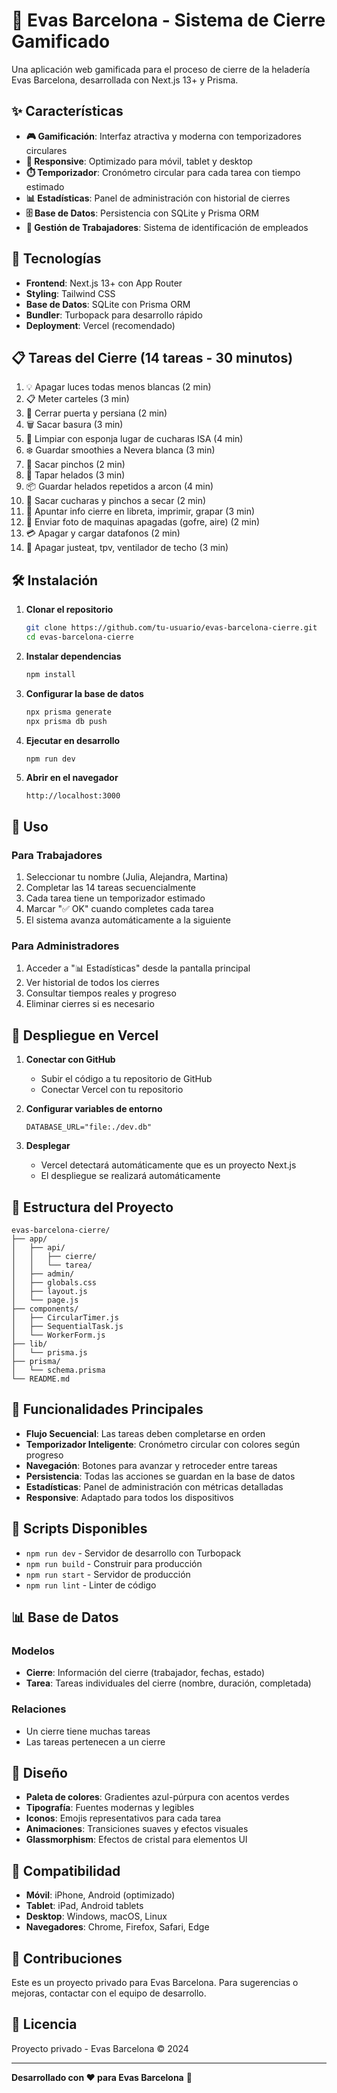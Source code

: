 # 🍦 Evas Barcelona - Sistema de Cierre Gamificado

Una aplicación web gamificada para el proceso de cierre de la heladería Evas Barcelona, desarrollada con Next.js 13+ y Prisma.

## ✨ Características

- **🎮 Gamificación**: Interfaz atractiva y moderna con temporizadores circulares
- **📱 Responsive**: Optimizado para móvil, tablet y desktop
- **⏱️ Temporizador**: Cronómetro circular para cada tarea con tiempo estimado
- **📊 Estadísticas**: Panel de administración con historial de cierres
- **🗄️ Base de Datos**: Persistencia con SQLite y Prisma ORM
- **👥 Gestión de Trabajadores**: Sistema de identificación de empleados

## 🚀 Tecnologías

- **Frontend**: Next.js 13+ con App Router
- **Styling**: Tailwind CSS
- **Base de Datos**: SQLite con Prisma ORM
- **Bundler**: Turbopack para desarrollo rápido
- **Deployment**: Vercel (recomendado)

## 📋 Tareas del Cierre (14 tareas - 30 minutos)

1. 💡 Apagar luces todas menos blancas (2 min)
2. 📋 Meter carteles (3 min)
3. 🚪 Cerrar puerta y persiana (2 min)
4. 🗑️ Sacar basura (3 min)
5. 🧽 Limpiar con esponja lugar de cucharas ISA (4 min)
6. ❄️ Guardar smoothies a Nevera blanca (3 min)
7. 🍢 Sacar pinchos (2 min)
8. 🍦 Tapar helados (3 min)
9. 📦 Guardar helados repetidos a arcon (4 min)
10. 🍴 Sacar cucharas y pinchos a secar (2 min)
11. 📝 Apuntar info cierre en libreta, imprimir, grapar (3 min)
12. 📸 Enviar foto de maquinas apagadas (gofre, aire) (2 min)
13. 💳 Apagar y cargar datafonos (2 min)
14. 🔌 Apagar justeat, tpv, ventilador de techo (3 min)

## 🛠️ Instalación

1. **Clonar el repositorio**
   ```bash
   git clone https://github.com/tu-usuario/evas-barcelona-cierre.git
   cd evas-barcelona-cierre
   ```

2. **Instalar dependencias**
   ```bash
   npm install
   ```

3. **Configurar la base de datos**
   ```bash
   npx prisma generate
   npx prisma db push
   ```

4. **Ejecutar en desarrollo**
   ```bash
   npm run dev
   ```

5. **Abrir en el navegador**
   ```
   http://localhost:3000
   ```

## 📱 Uso

### Para Trabajadores
1. Seleccionar tu nombre (Julia, Alejandra, Martina)
2. Completar las 14 tareas secuencialmente
3. Cada tarea tiene un temporizador estimado
4. Marcar "✅ OK" cuando completes cada tarea
5. El sistema avanza automáticamente a la siguiente

### Para Administradores
1. Acceder a "📊 Estadísticas" desde la pantalla principal
2. Ver historial de todos los cierres
3. Consultar tiempos reales y progreso
4. Eliminar cierres si es necesario

## 🚀 Despliegue en Vercel

1. **Conectar con GitHub**
   - Subir el código a tu repositorio de GitHub
   - Conectar Vercel con tu repositorio

2. **Configurar variables de entorno**
   ```
   DATABASE_URL="file:./dev.db"
   ```

3. **Desplegar**
   - Vercel detectará automáticamente que es un proyecto Next.js
   - El despliegue se realizará automáticamente

## 📁 Estructura del Proyecto

```
evas-barcelona-cierre/
├── app/
│   ├── api/
│   │   ├── cierre/
│   │   └── tarea/
│   ├── admin/
│   ├── globals.css
│   ├── layout.js
│   └── page.js
├── components/
│   ├── CircularTimer.js
│   ├── SequentialTask.js
│   └── WorkerForm.js
├── lib/
│   └── prisma.js
├── prisma/
│   └── schema.prisma
└── README.md
```

## 🎯 Funcionalidades Principales

- **Flujo Secuencial**: Las tareas deben completarse en orden
- **Temporizador Inteligente**: Cronómetro circular con colores según progreso
- **Navegación**: Botones para avanzar y retroceder entre tareas
- **Persistencia**: Todas las acciones se guardan en la base de datos
- **Estadísticas**: Panel de administración con métricas detalladas
- **Responsive**: Adaptado para todos los dispositivos

## 🔧 Scripts Disponibles

- `npm run dev` - Servidor de desarrollo con Turbopack
- `npm run build` - Construir para producción
- `npm run start` - Servidor de producción
- `npm run lint` - Linter de código

## 📊 Base de Datos

### Modelos
- **Cierre**: Información del cierre (trabajador, fechas, estado)
- **Tarea**: Tareas individuales del cierre (nombre, duración, completada)

### Relaciones
- Un cierre tiene muchas tareas
- Las tareas pertenecen a un cierre

## 🎨 Diseño

- **Paleta de colores**: Gradientes azul-púrpura con acentos verdes
- **Tipografía**: Fuentes modernas y legibles
- **Iconos**: Emojis representativos para cada tarea
- **Animaciones**: Transiciones suaves y efectos visuales
- **Glassmorphism**: Efectos de cristal para elementos UI

## 📱 Compatibilidad

- **Móvil**: iPhone, Android (optimizado)
- **Tablet**: iPad, Android tablets
- **Desktop**: Windows, macOS, Linux
- **Navegadores**: Chrome, Firefox, Safari, Edge

## 🤝 Contribuciones

Este es un proyecto privado para Evas Barcelona. Para sugerencias o mejoras, contactar con el equipo de desarrollo.

## 📄 Licencia

Proyecto privado - Evas Barcelona © 2024

---

**Desarrollado con ❤️ para Evas Barcelona** 🍦
